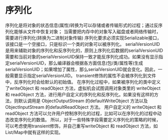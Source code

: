 # 序列化
序列化是将对象的状态信息(属性)转换为可以存储或者传输形式的过程；通过反序列化能够从文件中恢复对象；
当需要把内存中的对象写入磁盘或者网络传输时，需要进行序列化(转换为二进制对象传输)
序列化要求必须实现Serializable接口，该接口是一个空接口，只是标识一个类的对象可以被序列化。
serialVersionUID是用来辅助对象的序列化和反序列化的，原则上序列化后数据的serialVersionUID需要和当前对象的serialVersionUID保持一致才能反序列化成功。如果没有显示指定serialVersionUID，那么编译器会根据各方面信息(包/类/属性等)生成serialVersionUID；如果增加了属性，那么serialVersionUID就会变化。因此，一般需要显示指定serialVersionUID。
transient修饰的属性不会被序列化到文件中，反序列化时会给默认的初始值。
在序列化过程中，如果被序列化的类中定义了writeObject 和 readObject 方法，虚拟机会试图调用对象类里的 writeObject 和 readObject 方法，进行用户自定义的序列化和反序列化。如果没有这样的方法，则默认调用是 ObjectOutputStream 的defaultWriteObject 方法以及 ObjectInputStream 的defaultReadObject 方法。
用户自定义的 writeObject 和 readObject 方法可以允许用户控制序列化的过程，比如可以在序列化的过程中动态改变序列化的数值。
所以，对于一些特殊字段需要定义序列化的策略的时候，可以考虑使用transient修饰，并自己重写writeObject 和 readObject 方法，如List/Map中就有这样的实现。